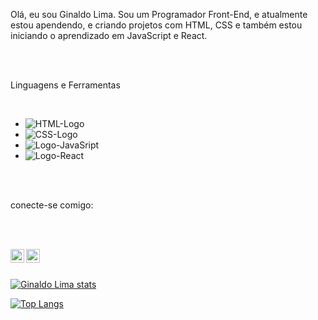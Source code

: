 Olá, eu sou Ginaldo Lima. 
Sou um Programador Front-End, e atualmente estou apendendo, e criando projetos com HTML, CSS e também estou iniciando o aprendizado em JavaScript e React.

<br>
<br>

Linguagens e Ferramentas

<br>

 - <img src= "https://img.shields.io/badge/HTML5-E34F26?style=for-the-badge&logo=html5&logoColor=white" alt= "HTML-Logo"/>
 - <img src= "https://img.shields.io/badge/CSS3-1572B6?style=for-the-badge&logo=css3&logoColor=white" alt="CSS-Logo"/>
 
 - <img src= "https://img.shields.io/badge/JavaScript-F7DF1E?style=for-the-badge&logo=javascript&logoColor=black" alt= "Logo-JavaSript"/>
 - <img src= "https://img.shields.io/badge/React-20232A?style=for-the-badge&logo=react&logoColor=61DAFB" alt="Logo-React"/>
 
 
 
 <br>
 <br>
 
 conecte-se comigo:
 
 <br>
 <br>
 
 <a href= "https://www.instagram.com/"> <img align= "left" alt= "icone-insta" width= "22px" src="https://cdn.jsdelivr.net/npm/simple-icons@3.0.1/icons/instagram.svg" />
 <a href= "https://www.linkedin.com/feed/"> <img align= "left" alt= "icone-linkedin" width= "22px" src="https://cdn.jsdelivr.net/npm/simple-icons@3.0.1/icons/linkedin.svg" />
 
 <br>
 <br>
 
[![Ginaldo Lima stats](https://github-readme-stats.vercel.app/api?username=GinaldoLima)](https://github.com/anuraghazra/github-readme-stats)

[![Top Langs](https://github-readme-stats.vercel.app/api/top-langs/?username=GinaldoLima)](https://github.com/anuraghazra/github-readme-stats)
